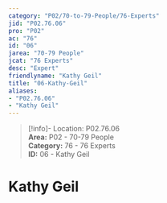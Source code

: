 ```yaml
---  
category: "P02/70-to-79-People/76-Experts"  
jid: "P02.76.06"  
pro: "P02"  
ac: "76"  
id: "06"  
jarea: "70-79 People"  
jcat: "76 Experts"  
desc: "Expert"  
friendlyname: "Kathy Geil"  
title: "06-Kathy-Geil"  
aliases:   
- "P02.76.06"  
- "Kathy Geil"  
---  
```

>[!info]- Location: P02.76.06  
>**Area:** P02 - 70-79 People  
>**Category:** 76 - 76 Experts  
>**ID:** 06 - Kathy Geil  
  
# Kathy Geil  
  
  
